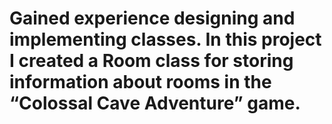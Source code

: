 # Gained experience	designing	and	implementing classes. In this	project I	created	a	Room class for storing information about rooms in the	“Colossal	Cave	Adventure” game.
